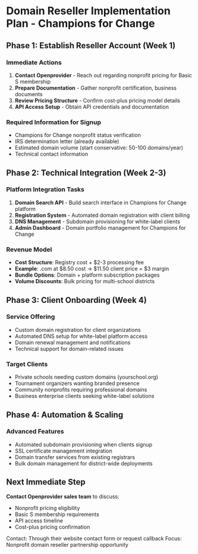 # Domain Reseller Implementation Plan - Champions for Change

## Phase 1: Establish Reseller Account (Week 1)

### Immediate Actions
1. **Contact Openprovider** - Reach out regarding nonprofit pricing for Basic S membership
2. **Prepare Documentation** - Gather nonprofit certification, business documents
3. **Review Pricing Structure** - Confirm cost-plus pricing model details
4. **API Access Setup** - Obtain API credentials and documentation

### Required Information for Signup
- Champions for Change nonprofit status verification
- IRS determination letter (already available)
- Estimated domain volume (start conservative: 50-100 domains/year)
- Technical contact information

## Phase 2: Technical Integration (Week 2-3)

### Platform Integration Tasks
1. **Domain Search API** - Build search interface in Champions for Change platform
2. **Registration System** - Automated domain registration with client billing
3. **DNS Management** - Subdomain provisioning for white-label clients
4. **Admin Dashboard** - Domain portfolio management for Champions for Change

### Revenue Model
- **Cost Structure**: Registry cost + $2-3 processing fee
- **Example**: .com at $8.50 cost → $11.50 client price = $3 margin
- **Bundle Options**: Domain + platform subscription packages
- **Volume Discounts**: Bulk pricing for multi-school districts

## Phase 3: Client Onboarding (Week 4)

### Service Offering
- Custom domain registration for client organizations
- Automated DNS setup for white-label platform access
- Domain renewal management and notifications
- Technical support for domain-related issues

### Target Clients
- Private schools needing custom domains (yourschool.org)
- Tournament organizers wanting branded presence
- Community nonprofits requiring professional domains
- Business enterprise clients seeking white-label solutions

## Phase 4: Automation & Scaling

### Advanced Features
- Automated subdomain provisioning when clients signup
- SSL certificate management integration
- Domain transfer services from existing registrars
- Bulk domain management for district-wide deployments

## Next Immediate Step
**Contact Openprovider sales team** to discuss:
- Nonprofit pricing eligibility
- Basic S membership requirements
- API access timeline
- Cost-plus pricing confirmation

Contact: Through their website contact form or request callback
Focus: Nonprofit domain reseller partnership opportunity